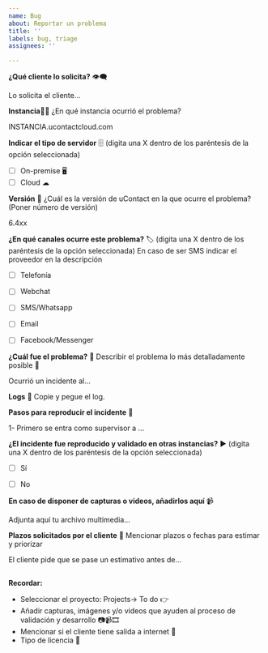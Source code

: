 ```yaml
---
name: Bug
about: Reportar un problema
title: ''
labels: bug, triage
assignees: ''

---
```


**¿Qué cliente lo solicita?** 👁‍🗨

Lo solicita el cliente...


**Instancia**👨‍💻
¿En qué instancia ocurrió el problema?

INSTANCIA.ucontactcloud.com

**Indicar el tipo de servidor** 🗄 (digita una X dentro de los paréntesis de la opción seleccionada)
- [ ] On-premise 🖥️
- [ ] Cloud ☁

**Versión** 🔢
¿Cuál es la versión de uContact en la que ocurre el problema? (Poner número de versión)

6.4xx

**¿En qué canales ocurre este problema?** 🏷 (digita una X dentro de los paréntesis de la opción seleccionada)
En caso de ser SMS indicar el proveedor en la descripción

- [ ] Telefonía
- [ ] Webchat
- [ ] SMS/Whatsapp
- [ ] Email
- [ ] Facebook/Messenger


**¿Cuál fue el problema?** 🐞
Describir el problema lo más detalladamente posible 💬

Ocurrió un incidente al...




**Logs** 🔡
Copie y pegue el log.



**Pasos para reproducir el incidente** 👣

1- Primero se entra como supervisor a ...




**¿El incidente fue reproducido y validado en otras instancias?** ▶  (digita una X dentro de los paréntesis de la opción seleccionada)

- [ ] Sí
- [ ] No


**En caso de disponer de capturas o videos, añadirlos aquí** 📹

Adjunta aquí tu archivo multimedia... 




**Plazos solicitados por el cliente** 📅
Mencionar plazos o fechas para estimar y priorizar

El cliente pide que se pase un estimativo antes de...



##
**Recordar:**

- Seleccionar el proyecto: Projects-> To do 👉
- Añadir capturas, imágenes y/o videos que ayuden al proceso de validación y desarrollo 📷📹🎞
- Mencionar si el cliente tiene salida a internet 📶
- Tipo de licencia 🔑
##
